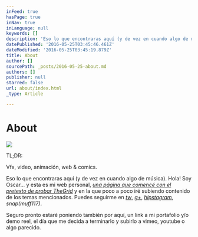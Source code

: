 ```yaml
---
inFeed: true
hasPage: true
inNav: true
inLanguage: null
keywords: []
description: 'Eso lo que encontraras aquí (y de vez en cuando algo de música). Hola! Soy Oscar... y esta es mi web personal, una página que comencé con el pretexto de probar TheGrid y en la que poco a poco iré subiendo contenido de los temas mencionados. Puedes seguirme en tw, g+, hipstagram, snap(muff117).'
datePublished: '2016-05-25T03:45:46.461Z'
dateModified: '2016-05-25T03:45:19.879Z'
title: About
author: []
sourcePath: _posts/2016-05-25-about.md
authors: []
publisher: null
starred: false
url: about/index.html
_type: Article

---
```

# About
![](https://the-grid-user-content.s3-us-west-2.amazonaws.com/3ab19315-2b83-435a-8afd-dc40ae48481a.gif)

TL;DR:

Vfx, video, animación, web & comics.

Eso lo que encontraras aquí (y de vez en cuando algo de música). Hola! Soy Oscar... y esta es mi web personal, _[una página que comencé con el pretexto de probar TheGrid][0]_ y en la que poco a poco iré subiendo contenido de los temas mencionados. Puedes seguirme en [_tw_][1], [_g+_][2], _[hipstagram][3]_, _snap(muff117)_.

Seguro pronto estaré poniendo también por aquí, un link a mi portafolio y/o demo reel, el día que me decida a terminarlo y subirlo a vimeo, youtube o algo parecido.

[0]: http://vfx.rocks/webs-que-se-construyen-solas/
[1]: https://twitter.com/muffin117
[2]: https://plus.google.com/+OscarFuentes
[3]: https://www.instagram.com/muffin117/